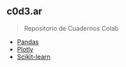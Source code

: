 ## c0d3.ar
> Repositorio de Cuadernos Colab

- [Pandas](pandas.md)
- [Plotly](plotly.md)
- [Scikit-learn](scikit-learn.md)



